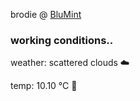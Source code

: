 brodie @ [BluMint](https://www.linkedin.com/company/blumint-io/)

<!--weather_start-->
### working conditions..

weather: scattered clouds ☁️

temp: 10.10 °C 👕

<!--weather_end-->
